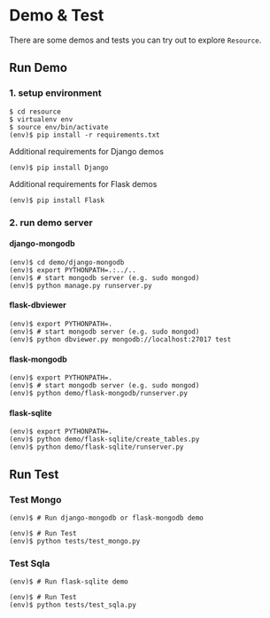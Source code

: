 Demo & Test
===========

There are some demos and tests you can try out to explore `Resource`.


Run Demo
--------

### 1. setup environment

    $ cd resource
    $ virtualenv env
    $ source env/bin/activate
    (env)$ pip install -r requirements.txt

Additional requirements for Django demos

    (env)$ pip install Django

Additional requirements for Flask demos

    (env)$ pip install Flask

### 2. run demo server

#### django-mongodb

    (env)$ cd demo/django-mongodb
    (env)$ export PYTHONPATH=.:../..
    (env)$ # start mongodb server (e.g. sudo mongod)
    (env)$ python manage.py runserver.py

#### flask-dbviewer

    (env)$ export PYTHONPATH=.
    (env)$ # start mongodb server (e.g. sudo mongod)
    (env)$ python dbviewer.py mongodb://localhost:27017 test

#### flask-mongodb

    (env)$ export PYTHONPATH=.
    (env)$ # start mongodb server (e.g. sudo mongod)
    (env)$ python demo/flask-mongodb/runserver.py

#### flask-sqlite

    (env)$ export PYTHONPATH=.
    (env)$ python demo/flask-sqlite/create_tables.py
    (env)$ python demo/flask-sqlite/runserver.py


Run Test
--------

### Test Mongo

    (env)$ # Run django-mongodb or flask-mongodb demo

    (env)$ # Run Test
    (env)$ python tests/test_mongo.py

### Test Sqla

    (env)$ # Run flask-sqlite demo

    (env)$ # Run Test
    (env)$ python tests/test_sqla.py
